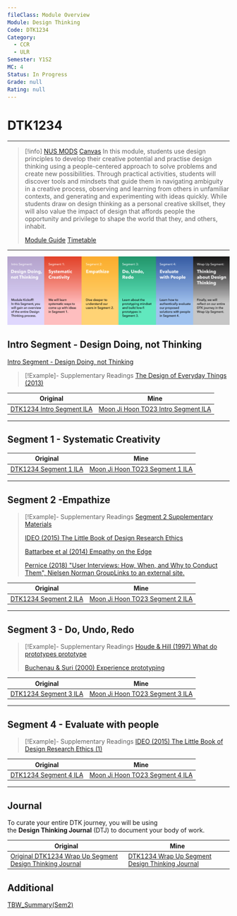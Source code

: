 ```yaml
---
fileClass: Module Overview
Module: Design Thinking
Code: DTK1234
Category:
  - CCR
  - ULR
Semester: Y1S2
MC: 4
Status: In Progress
Grade: null
Rating: null
---
```

# DTK1234
---
>[!info] [NUS MODS](https://nusmods.com/modules/DTK1234/design-thinking) [Canvas](https://canvas.nus.edu.sg/courses/36576) 
>In this module, students use design principles to develop their creative potential and practise design thinking using a people-centered approach to solve problems and create new possibilities. Through practical activities, students will discover tools and mindsets that guide them in navigating ambiguity in a creative process, observing and learning from others in unfamiliar contexts, and generating and experimenting with ideas quickly. While students draw on design thinking as a personal creative skillset, they will also value the impact of design that affords people the opportunity and privilege to shape the world that they, and others, inhabit.
>
>[Module Guide](Notes/Module%20Guide.pdf) 
>[Timetable](Attachments/DTK1234%20Timetable.png)

---

![](Attachments/DTK1234%20Structure.png)

## Intro Segment - Design Doing, not Thinking

[Intro Segment - Design Doing, not Thinking](Notes/Intro%20Segment%20-%20Design%20Doing,%20not%20Thinking.md)

> [!Example]- Supplementary Readings
>[The Design of Everyday Things (2013)](Notes/The%20Design%20of%20Everyday%20Things%20(2013).pdf)    


| Original                                                                | Mine                                                                                              |
| ----------------------------------------------------------------------- | ------------------------------------------------------------------------------------------------- |
| [DTK1234 Intro Segment ILA](Notes/DTK1234%20Intro%20Segment%20ILA.pptx) | [Moon Ji Hoon TO23 Intro Segment ILA](Notes/Moon%20Ji%20Hoon%20TO23%20Intro%20Segment%20ILA.pptx) |


---

## Segment 1 - Systematic Creativity


| Original                                                        | Mine                                                                                      |
| --------------------------------------------------------------- | ----------------------------------------------------------------------------------------- |
| [DTK1234 Segment 1 ILA](Notes/DTK1234%20Segment%201%20ILA.pptx) | [Moon Ji Hoon TO23 Segment 1 ILA](Notes/Moon%20Ji%20Hoon%20TO23%20Segment%201%20ILA.pptx) |



---

## Segment 2 -Empathize


> [!Example]- Supplementary Readings
> [Segment 2 Supplementary Materials](Notes/Segment%202%20Supplementary%20Materials.pdf)  
> 
> [IDEO (2015) The Little Book of Design Research Ethics](Notes/IDEO%20(2015)%20The%20Little%20Book%20of%20Design%20Research%20Ethics.pdf)
> 
> [Battarbee et al (2014) Empathy on the Edge](Notes/Battarbee%20et%20al%20(2014)%20Empathy%20on%20the%20Edge.pdf)
> 
> [Pernice (2018) "User Interviews: How, When, and Why to Conduct Them", Nielsen Norman GroupLinks to an external site.](https://www.nngroup.com/articles/user-interviews/)

| Original                                                        | Mine                                                                                      |
| --------------------------------------------------------------- | ----------------------------------------------------------------------------------------- |
| [DTK1234 Segment 2 ILA](Notes/DTK1234%20Segment%202%20ILA.pptx) | [Moon Ji Hoon TO23 Segment 2 ILA](Notes/Moon%20Ji%20Hoon%20TO23%20Segment%202%20ILA.pptx) |


---

## Segment 3 - Do, Undo, Redo

> [!Example]- Supplementary Readings
>[Houde & Hill (1997) What do prototypes prototype ](Notes/Houde%20&%20Hill%20(1997)%20What%20do%20prototypes%20prototype%20.pdf)
>
>[Buchenau & Suri (2000) Experience prototyping](Notes/Buchenau%20&%20Suri%20(2000)%20Experience%20prototyping.pdf)


| Original                                                        | Mine                                                                                      |
| --------------------------------------------------------------- | ----------------------------------------------------------------------------------------- |
| [DTK1234 Segment 3 ILA](Notes/DTK1234%20Segment%203%20ILA.pptx) | [Moon Ji Hoon TO23 Segment 3 ILA](Notes/Moon%20Ji%20Hoon%20TO23%20Segment%203%20ILA.pptx) |


---

## Segment 4 - Evaluate with people



> [!Example]- Supplementary Readings
>[IDEO (2015) The Little Book of Design Research Ethics (1)](Notes/IDEO%20(2015)%20The%20Little%20Book%20of%20Design%20Research%20Ethics%20(1).pdf)


| Original                                                        | Mine                                                                                      |
| --------------------------------------------------------------- | ----------------------------------------------------------------------------------------- |
| [DTK1234 Segment 4 ILA](Notes/DTK1234%20Segment%204%20ILA.pptx) | [Moon Ji Hoon TO23 Segment 4 ILA](Notes/Moon%20Ji%20Hoon%20TO23%20Segment%204%20ILA.pptx) |

---

## Journal

To curate your entire DTK journey, you will be using the **Design Thinking Journal** (DTJ) to document your body of work. 

| Original                                                                                                                           | Mine                                                                                      |
| ---------------------------------------------------------------------------------------------------------------------------------- | ----------------------------------------------------------------------------------------- |
| [Original DTK1234 Wrap Up Segment Design Thinking Journal](Notes/DTK1234%20Wrap%20Up%20Segment%20Design%20Thinking%20Journal.pptx) | [DTK1234 Wrap Up Segment Design Thinking Journal](Notes/Moon%20Ji%20Hoon%20TO23%20Final%20DTJ.pptx) |

## Additional

[TBW_Summary(Sem2)](Notes/TBW_Summary(Sem2).pdf)